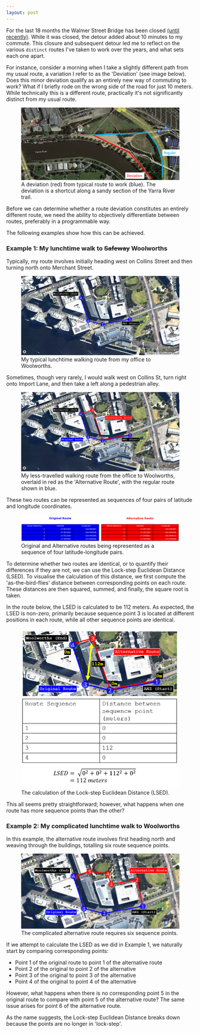 ```yaml
---
layout: post
---
```


For the last 18 months the Walmer Street Bridge has been closed <a href="https://bicyclenetwork.com.au/newsroom/2023/12/20/walmer-street-bridge-ready-to-re-open/">(until recently)</a>. While it was closed, the detour added about 10 minutes to my commute. This closure and subsequent detour led me to reflect on the various `distinct` routes I've taken to work over the years, and what sets each one apart.

For instance, consider a morning when I take a slightly different path from my usual route, a variation I refer to as the 'Deviation' (see image below). Does this minor deviation qualify as an entirely new way of commuting to work? What if I briefly rode on the wrong side of the road for just 10 meters. While technically this is a different route, practically it's not significantly distinct from my usual route.

<figure>
  <img src="/assets/2023-12-26-img01.png" alt="Example Deviation" loading="lazy">
  <figcaption>
    A deviation (red) from typical route to work (blue). The deviation is a shortcut along a sandy section of the Yarra River trail.
  </figcaption>
</figure>

Before we can determine whether a route deviation constitutes an entirely different route, we need the ability to objectively differentiate between routes, preferably in a programmable way.

The following examples show how this can be achieved.

### Example 1: My lunchtime walk to ~~Safeway~~ Woolworths

Typically, my route involves initially heading west on Collins Street and then turning north onto Merchant Street.

<figure>
  <img src="/assets/2023-12-26-img02.png" alt="Typical walk to Woolworths" loading="lazy">
  <figcaption>
    My typical lunchtime walking route from my office to Woolworths.
  </figcaption>
</figure>

Sometimes, though very rarely, I would walk west on Collins St, turn right onto Import Lane, and then take a left along a pedestrian alley.

<figure>
  <img src="/assets/2023-12-26-img03.png" alt="Rare route to Woolworths" loading="lazy">
  <figcaption>
    My less-travelled walking route from the office to Woolworths, overlaid in red as the 'Alternative Route', with the regular route shown in blue.
  </figcaption>
</figure>

These two routes can be represented as sequences of four pairs of latitude and longitude coordinates.

<figure>
  <img src="/assets/2023-12-26-img04.png" alt="Both routes shown as four pairs of latitude and longitude coordinates." loading="lazy">
  <figcaption>
    Original and Alternative routes being represented as a sequence of four latitude-longitude pairs.
  </figcaption>
</figure>

To determine whether two routes are identical, or to quantify their differences if they are not, we can use the Lock-step Euclidean Distance (LSED). To visualise the calculation of this distance, we first compute the 'as-the-bird-flies' distance between corresponding points on each route. These distances are then squared, summed, and finally, the square root is taken.

In the route below, the LSED is calculated to be 112 meters. As expected, the LSED is non-zero, primarily because sequence point 3 is located at different positions in each route, while all other sequence points are identical.

<figure>
  <img src="/assets/2023-12-26-img05.png" alt="Lock-step Euclidean Distance (LSED)" loading="lazy">
  <figcaption>
    The calculation of the Lock-step Euclidean Distance (LSED). 
  </figcaption>
</figure>

This all seems pretty straightforward; however, what happens when one route has more sequence points than the other?

### Example 2: My complicated lunchtime walk to Woolworths

In this example, the alternative route involves first heading north and weaving through the buildings, totalling six route sequence points.

<figure>
  <img src="/assets/2023-12-26-img06.png" alt="" loading="lazy">
  <figcaption>
    The complicated alternative route requires six sequence points.
  </figcaption>
</figure>

If we attempt to calculate the LSED as we did in Example 1, we naturally start by comparing corresponding points:
- Point 1 of the original route to point 1 of the alternative route
- Point 2 of the original to point 2 of the alternative
- Point 3 of the original to point 3 of the alternative
- Point 4 of the original to point 4 of the alternative
  
However, what happens when there is no corresponding point 5 in the original route to compare with point 5 of the alternative route? The same issue arises for point 6 of the alternative route. 

As the name suggests, the Lock-step Euclidean Distance breaks down because the points are no longer in 'lock-step'.


